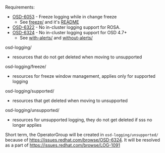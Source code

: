 Requirements:
* [OSD-6053](https://issues.redhat.com/browse/OSD-6053) - Freeze logging while in change freeze
  * See [freeze/](freeze/) and it's [README](freeze/README.md)
* [OSD-6322](https://issues.redhat.com/browse/OSD-6322) - No in-cluster logging support for ROSA.
* [OSD-6324](https://issues.redhat.com/browse/OSD-6324) - No in-cluster logging support for OSD 4.7+
  * See [with-alerts/](with-alerts/) and [without-alerts/](without-alerts/)

osd-logging/
- resources that do not get deleted when moving to unsupported

osd-logging/freeze/
- resources for freeze window management, applies only for supported logging

osd-logging/supported/
- resources that get deleted when moving to unsupported

osd-logging/unsupported/
- resources for unsupported logging, they do not get deleted if sss no longer applies

Short term, the OperatorGroup will be created in `osd-logging/unsupported/` because of https://issues.redhat.com/browse/OSD-6324.  It will be resolved as a part of https://issues.redhat.com/browse/LOG-1091